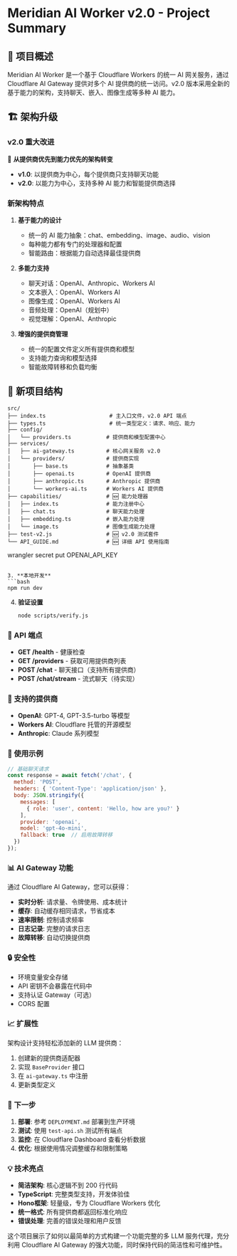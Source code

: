 # Meridian AI Worker v2.0 - Project Summary

## 🎯 项目概述

Meridian AI Worker 是一个基于 Cloudflare Workers 的统一 AI 网关服务，通过 Cloudflare AI Gateway 提供对多个 AI 提供商的统一访问。v2.0 版本采用全新的基于能力的架构，支持聊天、嵌入、图像生成等多种 AI 能力。

## 🏗️ 架构升级

### v2.0 重大改进

🔄 **从提供商优先到能力优先的架构转变**

- **v1.0**: 以提供商为中心，每个提供商只支持聊天功能
- **v2.0**: 以能力为中心，支持多种 AI 能力和智能提供商选择

### 新架构特点

1. **基于能力的设计**
   - 统一的 AI 能力抽象：chat、embedding、image、audio、vision
   - 每种能力都有专门的处理器和配置
   - 智能路由：根据能力自动选择最佳提供商

2. **多能力支持**
   - 聊天对话：OpenAI、Anthropic、Workers AI
   - 文本嵌入：OpenAI、Workers AI  
   - 图像生成：OpenAI、Workers AI
   - 音频处理：OpenAI（规划中）
   - 视觉理解：OpenAI、Anthropic

3. **增强的提供商管理**
   - 统一的配置文件定义所有提供商和模型
   - 支持能力查询和模型选择
   - 智能故障转移和负载均衡

## 📁 新项目结构

```
src/
├── index.ts                    # 主入口文件，v2.0 API 端点
├── types.ts                    # 统一类型定义：请求、响应、能力
├── config/
│   └── providers.ts           # 提供商和模型配置中心
├── services/
│   ├── ai-gateway.ts          # 核心网关服务 v2.0
│   └── providers/             # 提供商实现
│       ├── base.ts            # 抽象基类
│       ├── openai.ts          # OpenAI 提供商
│       ├── anthropic.ts       # Anthropic 提供商
│       └── workers-ai.ts      # Workers AI 提供商
├── capabilities/              # 🆕 能力处理器
│   ├── index.ts               # 能力注册中心
│   ├── chat.ts                # 聊天能力处理
│   ├── embedding.ts           # 嵌入能力处理
│   └── image.ts               # 图像生成能力处理
├── test-v2.js                 # 🆕 v2.0 测试套件
└── API_GUIDE.md               # 🆕 详细 API 使用指南
```
   wrangler secret put OPENAI_API_KEY
   ```

3. **本地开发**
   ```bash
   npm run dev
   ```

4. **验证设置**
   ```bash
   node scripts/verify.js
   ```

### 📡 API 端点

- **GET /health** - 健康检查
- **GET /providers** - 获取可用提供商列表
- **POST /chat** - 聊天接口（支持所有提供商）
- **POST /chat/stream** - 流式聊天（待实现）

### 🔧 支持的提供商

- **OpenAI**: GPT-4, GPT-3.5-turbo 等模型
- **Workers AI**: Cloudflare 托管的开源模型
- **Anthropic**: Claude 系列模型

### 🎯 使用示例

```javascript
// 基础聊天请求
const response = await fetch('/chat', {
  method: 'POST',
  headers: { 'Content-Type': 'application/json' },
  body: JSON.stringify({
    messages: [
      { role: 'user', content: 'Hello, how are you?' }
    ],
    provider: 'openai',
    model: 'gpt-4o-mini',
    fallback: true  // 启用故障转移
  })
});
```

### 📊 AI Gateway 功能

通过 Cloudflare AI Gateway，您可以获得：

- **实时分析**: 请求量、令牌使用、成本统计
- **缓存**: 自动缓存相同请求，节省成本
- **速率限制**: 控制请求频率
- **日志记录**: 完整的请求日志
- **故障转移**: 自动切换提供商

### 🔒 安全性

- 环境变量安全存储
- API 密钥不会暴露在代码中
- 支持认证 Gateway（可选）
- CORS 配置

### 📈 扩展性

架构设计支持轻松添加新的 LLM 提供商：

1. 创建新的提供商适配器
2. 实现 `BaseProvider` 接口
3. 在 `ai-gateway.ts` 中注册
4. 更新类型定义

### 📝 下一步

1. **部署**: 参考 `DEPLOYMENT.md` 部署到生产环境
2. **测试**: 使用 `test-api.sh` 测试所有端点
3. **监控**: 在 Cloudflare Dashboard 查看分析数据
4. **优化**: 根据使用情况调整缓存和限制策略

### 💡 技术亮点

- **简洁架构**: 核心逻辑不到 200 行代码
- **TypeScript**: 完整类型支持，开发体验佳
- **Hono框架**: 轻量级，专为 Cloudflare Workers 优化
- **统一格式**: 所有提供商都返回标准化响应
- **错误处理**: 完善的错误处理和用户反馈

这个项目展示了如何以最简单的方式构建一个功能完整的多 LLM 服务代理，充分利用 Cloudflare AI Gateway 的强大功能，同时保持代码的简洁性和可维护性。
